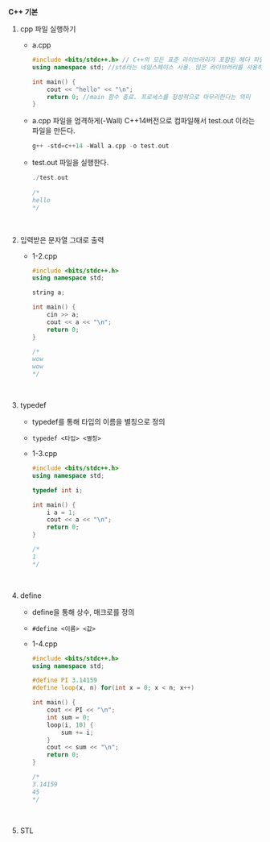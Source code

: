 **C++ 기본**

1. cpp 파일 실행하기

   * a.cpp

     ```cpp
     #include <bits/stdc++.h> // C++의 모든 표준 라이브러리가 포함된 헤더 파일
     using namespace std; //std라는 네임스페이스 사용. 많은 라이브러리를 사용하다보면 변수명 중복이 발생할 수 있는데, 이를 방지하기 위해 변수명에 범위를 걸어놓는다.
     
     int main() {
         cout << "hello" << "\n";
         return 0; //main 함수 종료. 프로세스를 정상적으로 마무리한다는 의미
     }
     ```

   * a.cpp 파일을 엄격하게(-Wall) C++14버전으로 컴파일해서 test.out 이라는 파일을 만든다.

     ```cpp
     g++ -std=c++14 -Wall a.cpp -o test.out
     ```

   * test.out 파일을 실행한다.

     ```cpp
     ./test.out
       
     /*
     hello
     */
     ```
     

<br>

2. 입력받은 문자열 그대로 출력

   * 1-2.cpp

     ```cpp
     #include <bits/stdc++.h> 
     using namespace std;
     
     string a;
     
     int main() {
         cin >> a;
         cout << a << "\n";
         return 0;
     }
     
     /*
     wow
     wow
     */
     ```

<br>

3. typedef

   * typedef를 통해 타입의 이름을 별칭으로 정의

   * `typedef <타입> <별칭>`

   * 1-3.cpp

     ```cpp
     #include <bits/stdc++.h>
     using namespace std;
     
     typedef int i;
     
     int main() {
         i a = 1;
         cout << a << "\n";
         return 0;
     }
     
     /*
     1
     */
     ```

<br>

4. define

   * define을 통해 상수, 매크로를 정의

   * `#define <이름> <값>`

   * 1-4.cpp

     ```cpp
     #include <bits/stdc++.h>
     using namespace std;
     
     #define PI 3.14159
     #define loop(x, n) for(int x = 0; x < n; x++)
     
     int main() {
         cout << PI << "\n";
         int sum = 0;
         loop(i, 10) {
             sum += i;
         }
         cout << sum << "\n";
         return 0;
     }
     
     /*
     3.14159
     45
     */
     ```

<br>

5. STL